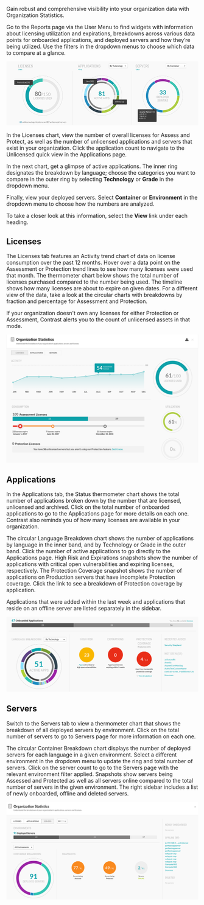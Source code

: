 <!--
title: "Organization Statistics"
description: "Overview of organization statistics charts"
tags: "user reports licenses applications servers organizations report"
-->

Gain robust and comprehensive visibility into your organization data with Organization Statistics.


Go to the Reports page via the User Menu to find widgets with information about licensing utilization and expirations, breakdowns across various data points for onboarded applications, and deployed servers and how they’re being utilized. Use the filters in the dropdown menus to choose which data to compare at a glance.

<a href="assets/images/Org-stats-reports-page.png" rel="lightbox" title="Organization statistics on Reports page"><img class="thumbnail" src="assets/images/Org-stats-reports-page.png"/></a>

In the Licenses chart, view the number of overall licenses for Assess and Protect, as well as the number of unlicensed applications and servers that exist in your organization. Click the application count to navigate to the Unlicensed quick view in the Applications page. 

In the next chart, get a glimpse of active applications. The inner ring designates the breakdown by language; choose the categories you want to compare in the outer ring by selecting **Technology** or **Grade** in the dropdown menu. 

Finally, view your deployed servers. Select **Container** or **Environment** in the dropdown menu to choose how the numbers are analyzed. 

To take a closer look at this information, select the **View** link under each heading. 

## Licenses

The Licenses tab features an Activity trend chart of data on license consumption over the past 12 months. Hover over a data point on the Assessment or Protection trend lines to see how many licenses were used that month. The thermometer chart below shows the total number of licenses purchased compared to the number being used. The timeline shows how many licenses are about to expire on given dates. For a different view of the data, take a look at the circular charts with breakdowns by fraction and percentage for Assessment and Protection. 

If your organization doesn't own any licenses for either Protection or Assessment, Contrast alerts you to the count of unlicensed assets in that mode.

<a href="assets/images/Org-stats-licenses.png" rel="lightbox" title="Organization statistics for licenses"><img class="thumbnail" src="assets/images/Org-stats-licenses.png"/></a>

## Applications

In the Applications tab, the Status thermometer chart shows the total number of applications broken down by the number that are licensed, unlicensed and archived. Click on the total number of onboarded applications to go to the Applications page for more details on each one. Contrast also reminds you of how many licenses are available in your organization. 

The circular Language Breakdown chart shows the number of applications by language in the inner band, and by Technology or Grade in the outer band. Click the number of active applications to go directly to the Applications page. High Risk and Expirations snapshots show the number of applications with critical open vulnerabilities and expiring licenses, respectively. The Protection Coverage snapshot shows the number of applications on Production servers that have incomplete Protection coverage. Click the link to see a breakdown of Protection coverage by application. 

Applications that were added within the last week and applications that reside on an offline server are listed separately in the sidebar. 

<a href="assets/images/Org-stats-apps.png" rel="lightbox" title="Organization statistics for licenses"><img class="thumbnail" src="assets/images/Org-stats-apps.png"/></a>

## Servers  

Switch to the Servers tab to view a thermometer chart that shows the breakdown of all deployed servers by environment. Click on the total number of servers to go to Servers page for more information on each one. 

The circular Container Breakdown chart displays the number of deployed servers for each language in a given environment. Select a different environment in the dropdown menu to update the ring and total number of servers. Click on the server count to go to the Servers page with the relevant environment filter applied. Snapshots show servers being Assessed and Protected as well as all servers online compared to the total number of servers in the given environment. The right sidebar includes a list of newly onboarded, offline and deleted servers. 

<a href="assets/images/org-stats-servers.png" rel="lightbox" title="Organization statistics for applications"><img class="thumbnail" src="assets/images/org-stats-servers.png"/></a>



